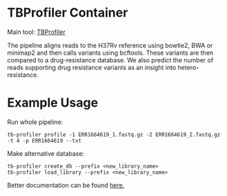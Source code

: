 # TBProfiler Container
Main tool: [TBProfiler](https://github.com/jodyphelan/TBProfiler)

The pipeline aligns reads to the H37Rv reference using bowtie2, BWA or minimap2 and then calls variants using bcftools. These variants are then compared to a drug-resistance database. We also predict the number of reads supporting drug resistance variants as an insight into hetero-resistance.

# Example Usage
Run whole pipeline:
```
tb-profiler profile -1 ERR1664619_1.fastq.gz -2 ERR1664619_2.fastq.gz -t 4 -p ERR1664619 --txt
```
Make alternative database:
```
tb-profiler create_db --prefix <new_library_name>
tb-profiler load_library --prefix <new_library_name>
```


Better documentation can be found [here.](https://jodyphelan.gitbook.io/tb-profiler/)
